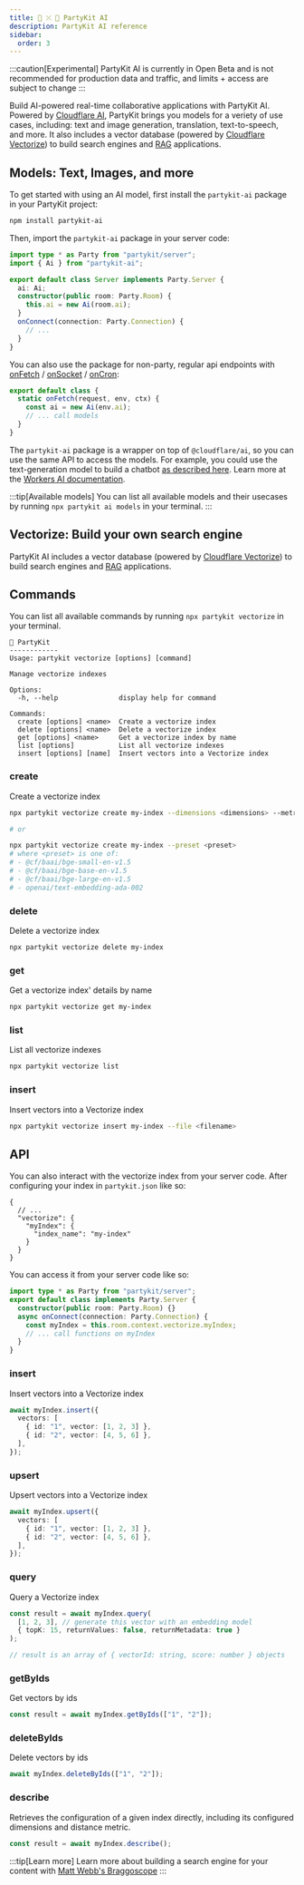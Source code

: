 ```yaml
---
title: 🤖 ⤫ 🎈 PartyKit AI
description: PartyKit AI reference
sidebar:
  order: 3
---
```


:::caution[Experimental]
PartyKit AI is currently in Open Beta and is not recommended for production data and traffic, and limits + access are subject to change
:::

Build AI-powered real-time collaborative applications with PartyKit AI. Powered by [Cloudflare AI](https://ai.cloudflare.com/), PartyKit brings you models for a veriety of use cases, including: text and image generation, translation, text-to-speech, and more. It also includes a vector database (powered by [Cloudflare Vectorize](https://developers.cloudflare.com/vectorize/)) to build search engines and [RAG](https://blogs.nvidia.com/blog/what-is-retrieval-augmented-generation/) applications.

## Models: Text, Images, and more

To get started with using an AI model, first install the `partykit-ai` package in your PartyKit project:

```bash
npm install partykit-ai
```

Then, import the `partykit-ai` package in your server code:

```ts
import type * as Party from "partykit/server";
import { Ai } from "partykit-ai";

export default class Server implements Party.Server {
  ai: Ai;
  constructor(public room: Party.Room) {
    this.ai = new Ai(room.ai);
  }
  onConnect(connection: Party.Connection) {
    // ...
  }
}
```

You can also use the package for non-party, regular api endpoints with [onFetch](https://docs.partykit.io/reference/partyserver-api/#static-onfetch) / [onSocket](https://docs.partykit.io/reference/partyserver-api/#static-onsocket) / [onCron](https://docs.partykit.io/reference/partyserver-api/#static-oncron):

```ts
export default class {
  static onFetch(request, env, ctx) {
    const ai = new Ai(env.ai);
    // ... call models
  }
}
```

The `partykit-ai` package is a wrapper on top of `@cloudflare/ai`, so you can use the same API to access the models. For example, you could use the text-generation model to build a chatbot [as described here](https://developers.cloudflare.com/workers-ai/models/text-generation/). Learn more at the [Workers AI documentation](https://developers.cloudflare.com/workers-ai).

:::tip[Available models]
You can list all available models and their usecases by running `npx partykit ai models` in your terminal.
:::

## Vectorize: Build your own search engine

PartyKit AI includes a vector database (powered by [Cloudflare Vectorize](https://developers.cloudflare.com/vectorize/)) to build search engines and [RAG](https://blogs.nvidia.com/blog/what-is-retrieval-augmented-generation/) applications.

## Commands

You can list all available commands by running `npx partykit vectorize` in your terminal.

```
🎈 PartyKit
------------
Usage: partykit vectorize [options] [command]

Manage vectorize indexes

Options:
  -h, --help               display help for command

Commands:
  create [options] <name>  Create a vectorize index
  delete [options] <name>  Delete a vectorize index
  get [options] <name>     Get a vectorize index by name
  list [options]           List all vectorize indexes
  insert [options] [name]  Insert vectors into a Vectorize index
```

### create <index>

Create a vectorize index

```bash
npx partykit vectorize create my-index --dimensions <dimensions> --metric <type>

# or

npx partykit vectorize create my-index --preset <preset>
# where <preset> is one of:
# - @cf/baai/bge-small-en-v1.5
# - @cf/baai/bge-base-en-v1.5
# - @cf/baai/bge-large-en-v1.5
# - openai/text-embedding-ada-002
```

### delete <index>

Delete a vectorize index

```bash
npx partykit vectorize delete my-index
```

### get <index>

Get a vectorize index' details by name

```bash
npx partykit vectorize get my-index
```

### list

List all vectorize indexes

```bash
npx partykit vectorize list
```

### insert <index>

Insert vectors into a Vectorize index

```bash
npx partykit vectorize insert my-index --file <filename>
```

## API

You can also interact with the vectorize index from your server code. After configuring your index in `partykit.json` like so:

```jsonc
{
  // ...
  "vectorize": {
    "myIndex": {
      "index_name": "my-index"
    }
  }
}
```

You can access it from your server code like so:

```ts
import type * as Party from "partykit/server";
export default class implements Party.Server {
  constructor(public room: Party.Room) {}
  async onConnect(connection: Party.Connection) {
    const myIndex = this.room.context.vectorize.myIndex;
    // ... call functions on myIndex
  }
}
```

### insert

Insert vectors into a Vectorize index

```ts
await myIndex.insert({
  vectors: [
    { id: "1", vector: [1, 2, 3] },
    { id: "2", vector: [4, 5, 6] },
  ],
});
```

### upsert

Upsert vectors into a Vectorize index

```ts
await myIndex.upsert({
  vectors: [
    { id: "1", vector: [1, 2, 3] },
    { id: "2", vector: [4, 5, 6] },
  ],
});
```

### query

Query a Vectorize index

```ts
const result = await myIndex.query(
  [1, 2, 3], // generate this vector with an embedding model
  { topK: 15, returnValues: false, returnMetadata: true }
);

// result is an array of { vectorId: string, score: number } objects
```

### getByIds

Get vectors by ids

```ts
const result = await myIndex.getByIds(["1", "2"]);
```

### deleteByIds

Delete vectors by ids

```ts
await myIndex.deleteByIds(["1", "2"]);
```

### describe

Retrieves the configuration of a given index directly, including its configured dimensions and distance metric.

```ts
const result = await myIndex.describe();
```

:::tip[Learn more]
Learn more about building a search engine for your content with [Matt Webb's Braggoscope](#todo)
:::
